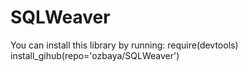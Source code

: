 SQLWeaver
=========
You can install this library by running:
require(devtools)
install_gihub(repo='ozbaya/SQLWeaver')
